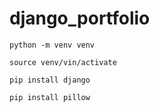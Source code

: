 # django_portfolio

`python -m venv venv`

`source venv/vin/activate`

`pip install django`

`pip install pillow`
